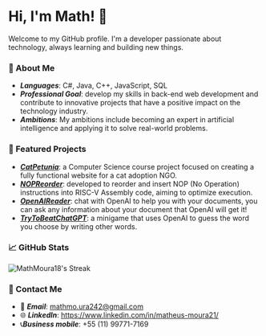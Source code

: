 # Hi, I'm Math! 👋
Welcome to my GitHub profile. I'm a developer passionate about technology, always learning and building new things.

### 🚀 About Me
- ***Languages***: C#, Java, C++, JavaScript, SQL
- ***Professional Goal***: develop my skills in back-end web development and contribute to innovative projects that have a positive impact on the technology industry.
- ***Ambitions***: My ambitions include becoming an expert in artificial intelligence and applying it to solve real-world problems.

### 🔧 Featured Projects
- <a href="https://github.com/MathMoura18/CatPetunia" target="_blank">***CatPetunia***</a>: a Computer Science course project focused on creating a fully functional website for a cat adoption NGO.
- <a href="https://github.com/MathMoura18/NOPReorder" target="_blank">***NOPReorder***</a>: developed to reorder and insert NOP (No Operation) instructions into RISC-V Assembly code, aiming to optimize execution.
- <a href="https://github.com/MathMoura18/OpenAIReader" target="_blank">***OpenAIReader***</a>: chat with OpenAI to help you with your documents, you can ask any information about your document that OpenAI will get it!
- <a href="https://github.com/MathMoura18/TryToBeatChatGPT" target="_blank">***TryToBeatChatGPT***</a>: a minigame that uses OpenAI to guess the word you choose by writing other words.

### 📈 GitHub Stats
![MathMoura18's Streak](https://github-readme-streak-stats.herokuapp.com/?user=MathMoura18&theme=vue-dark&hide_border=true)

### 📣 Contact Me
- 📧 ***Email***: mathmo.ura242@gmail.com
- 🌐 ***LinkedIn***: <a href="https://www.linkedin.com/in/matheus-moura21/" target="_blank">https://www.linkedin.com/in/matheus-moura21/</a>
- 📞***Business mobile***: +55 (11) 99771-7169
